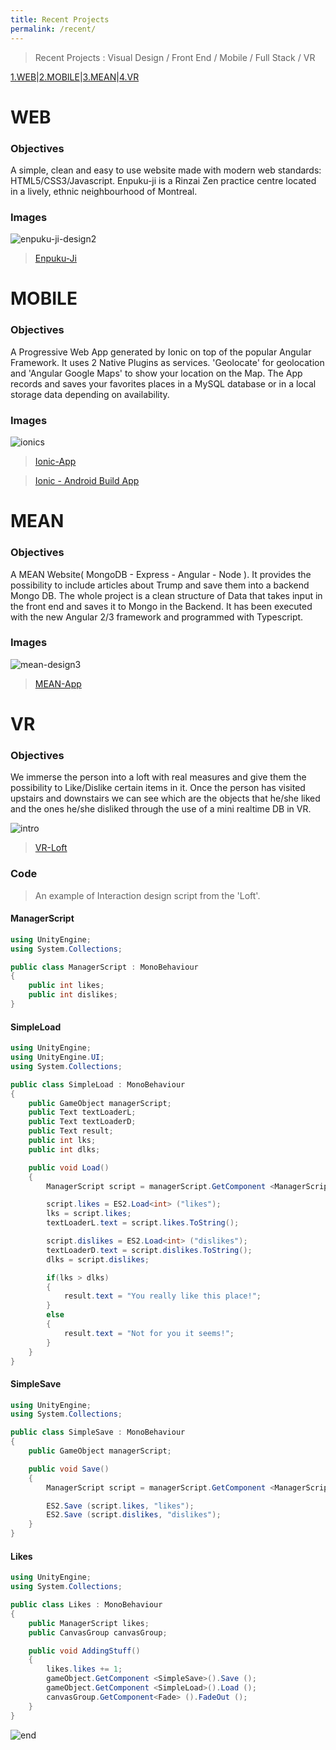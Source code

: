 ```yaml
---
title: Recent Projects
permalink: /recent/
---
```

> Recent Projects : Visual Design / Front End / Mobile / Full Stack / VR

[1.WEB](#web)|[2.MOBILE](#mobile)|[3.MEAN](#mean)|[4.VR](#vr)

# WEB 

### Objectives

A simple, clean and easy to use website made with modern web standards: HTML5/CSS3/Javascript.
Enpuku-ji is a Rinzai Zen practice centre located in a lively, ethnic neighbourhood of Montreal. 

### Images

![enpuku-ji-design2](https://cloud.githubusercontent.com/assets/17754060/26512215/97b57dc2-4233-11e7-9c44-c8639078e754.jpg)

> [Enpuku-Ji](http://enpuku-ji.org/)

# MOBILE

### Objectives

A Progressive Web App generated by Ionic on top of the popular Angular Framework. It uses 2 Native Plugins as services. 'Geolocate' for geolocation and 'Angular Google Maps' to show your location on the Map. The App records and saves your favorites places in a MySQL database or in a local storage data depending on availability.

### Images

![ionics](https://cloud.githubusercontent.com/assets/17754060/26512223/9fc744c8-4233-11e7-8273-a2e2b4588941.jpg)

> [Ionic-App](https://github.com/bernatferragut/ionic2-places-app/)

> [Ionic - Android Build App](https://github.com/bernatferragut/ionic2-places-app/blob/master/app/android-debug.apk.zip)

# MEAN

### Objectives

A MEAN Website( MongoDB - Express - Angular - Node ). It provides the possibility to include articles about Trump and save them into a backend Mongo DB. The whole project is a clean structure of Data that takes input in the front end and saves it to Mongo in the Backend. It has been executed with the new Angular 2/3 framework and programmed with Typescript.

### Images

![mean-design3](https://cloud.githubusercontent.com/assets/17754060/26512288/e6828c92-4233-11e7-9467-abb2620d791b.jpg)

>[MEAN-App]()



# VR

### Objectives

We immerse the person into a loft with real measures and give them the possibility to Like/Dislike certain items in it. Once the person has visited upstairs and downstairs we can see which are the objects that he/she liked and the ones he/she disliked through the use of a mini realtime DB in VR.

![intro](https://cloud.githubusercontent.com/assets/17754060/21591996/e4e36066-d0df-11e6-8146-827f9b2e7819.png)

>[VR-Loft](https://github.com/bernatferragut/vr-projects)

### Code

> An example of Interaction design script from the 'Loft'.

#### ManagerScript

```c#
using UnityEngine;
using System.Collections;

public class ManagerScript : MonoBehaviour 
{
	public int likes;
	public int dislikes;
}
```

#### SimpleLoad

```c#
using UnityEngine;
using UnityEngine.UI;
using System.Collections;

public class SimpleLoad : MonoBehaviour 
{
	public GameObject managerScript;
	public Text textLoaderL;
	public Text textLoaderD;
	public Text result;
	public int lks;
	public int dlks;

	public void Load()
	{
		ManagerScript script = managerScript.GetComponent <ManagerScript> ();

		script.likes = ES2.Load<int> ("likes");
		lks = script.likes;
		textLoaderL.text = script.likes.ToString();

		script.dislikes = ES2.Load<int> ("dislikes");
		textLoaderD.text = script.dislikes.ToString();
		dlks = script.dislikes;

		if(lks > dlks)
		{
			result.text = "You really like this place!";
		}
		else
		{
			result.text = "Not for you it seems!";
		}
	}
}

```

#### SimpleSave

```c#
using UnityEngine;
using System.Collections;

public class SimpleSave : MonoBehaviour 
{
	public GameObject managerScript;

	public void Save()
	{
		ManagerScript script = managerScript.GetComponent <ManagerScript> ();

		ES2.Save (script.likes, "likes");
		ES2.Save (script.dislikes, "dislikes");
	}
}

```

#### Likes

```c#
using UnityEngine;
using System.Collections;

public class Likes : MonoBehaviour 
{
	public ManagerScript likes;
	public CanvasGroup canvasGroup;

	public void AddingStuff()
	{
		likes.likes += 1;
		gameObject.GetComponent <SimpleSave>().Save ();
		gameObject.GetComponent <SimpleLoad>().Load ();
		canvasGroup.GetComponent<Fade> ().FadeOut ();
	}
}
```

![end](https://cloud.githubusercontent.com/assets/17754060/21591995/e4e255ea-d0df-11e6-88fb-7ed78bb0dbe9.png)


